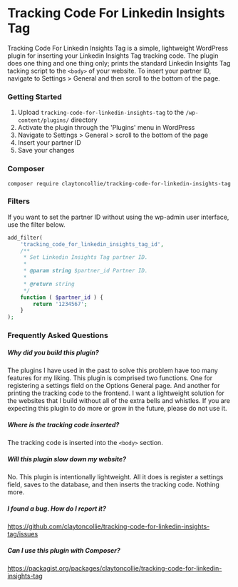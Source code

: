 # Tracking Code For Linkedin Insights Tag

Tracking Code For Linkedin Insights Tag is a simple, lightweight WordPress plugin for inserting your Linkedin Insights Tag tracking code. The plugin does one thing and one thing only; prints the standard Linkedin Insights Tag tacking script to the `<body>` of your website. To insert your partner ID, navigate to Settings > General and then scroll to the bottom of the page.

### Getting Started

1. Upload `tracking-code-for-linkedin-insights-tag` to the `/wp-content/plugins/` directory
2. Activate the plugin through the 'Plugins' menu in WordPress
3. Navigate to Settings > General > scroll to the bottom of the page
4. Insert your partner ID
5. Save your changes

### Composer

`composer require claytoncollie/tracking-code-for-linkedin-insights-tag`

### Filters

If you want to set the partner ID without using the wp-admin user interface, use the filter below.

```php
add_filter(
	'tracking_code_for_linkedin_insights_tag_id',
	/**
	 * Set Linkedin Insights Tag partner ID.
	 *
	 * @param string $partner_id Partner ID.
	 *
	 * @return string
	 */
	function ( $partner_id ) {
		return '1234567';
	}
);
```

### Frequently Asked Questions

##### Why did you build this plugin?

The plugins I have used in the past to solve this problem have too many features for my liking. This plugin is comprised two functions. One for registering a settings field on the Options General page. And another for printing the tracking code to the frontend. I want a lightweight solution for the websites that I build without all of the extra bells and whistles. If you are expecting this plugin to do more or grow in the future, please do not use it.

##### Where is the tracking code inserted?

The tracking code is inserted into the `<body>` section.

##### Will this plugin slow down my website?

No. This plugin is intentionally lightweight. All it does is register a settings field, saves to the database, and then inserts the tracking code. Nothing more.

##### I found a bug. How do I report it?

https://github.com/claytoncollie/tracking-code-for-linkedin-insights-tag/issues

##### Can I use this plugin with Composer?

https://packagist.org/packages/claytoncollie/tracking-code-for-linkedin-insights-tag

